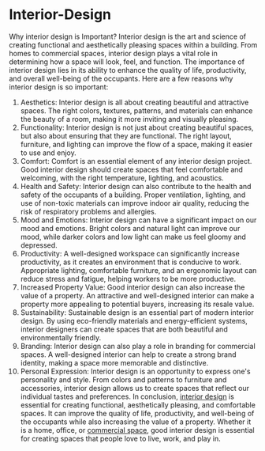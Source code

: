 # Interior-Design
Why interior design is Important?
Interior design is the art and science of creating functional and aesthetically pleasing spaces within a building. From homes to commercial spaces, interior design plays a vital role in determining how a space will look, feel, and function. The importance of interior design lies in its ability to enhance the quality of life, productivity, and overall well-being of the occupants.
Here are a few reasons why interior design is so important:
1. Aesthetics: Interior design is all about creating beautiful and attractive spaces. The right colors, textures, patterns, and materials can enhance the beauty of a room, making it more inviting and visually pleasing.
2. Functionality: Interior design is not just about creating beautiful spaces, but also about ensuring that they are functional. The right layout, furniture, and lighting can improve the flow of a space, making it easier to use and enjoy.
3. Comfort: Comfort is an essential element of any interior design project. Good interior design should create spaces that feel comfortable and welcoming, with the right temperature, lighting, and acoustics.
4. Health and Safety: Interior design can also contribute to the health and safety of the occupants of a building. Proper ventilation, lighting, and use of non-toxic materials can improve indoor air quality, reducing the risk of respiratory problems and allergies.
5. Mood and Emotions: Interior design can have a significant impact on our mood and emotions. Bright colors and natural light can improve our mood, while darker colors and low light can make us feel gloomy and depressed.
6. Productivity: A well-designed workspace can significantly increase productivity, as it creates an environment that is conducive to work. Appropriate lighting, comfortable furniture, and an ergonomic layout can reduce stress and fatigue, helping workers to be more productive.
7. Increased Property Value: Good interior design can also increase the value of a property. An attractive and well-designed interior can make a property more appealing to potential buyers, increasing its resale value.
8. Sustainability: Sustainable design is an essential part of modern interior design. By using eco-friendly materials and energy-efficient systems, interior designers can create spaces that are both beautiful and environmentally friendly.
9. Branding: Interior design can also play a role in branding for commercial spaces. A well-designed interior can help to create a strong brand identity, making a space more memorable and distinctive.
10. Personal Expression: Interior design is an opportunity to express one's personality and style. From colors and patterns to furniture and accessories, interior design allows us to create spaces that reflect our individual tastes and preferences.
In conclusion, <a href="https://cubicassociates.com/">interior design</a> is essential for creating functional, aesthetically pleasing, and comfortable spaces. It can improve the quality of life, productivity, and well-being of the occupants while also increasing the value of a property. Whether it is a home, office, or <a href="https://cubicassociates.com/commercial-interior-designers-in-hyderabad/">commercial space</a>, good interior design is essential for creating spaces that people love to live, work, and play in.
